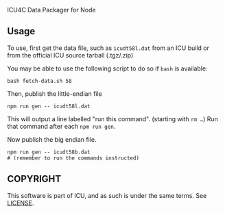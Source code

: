 ICU4C Data Packager for Node
###

Usage
---


To use, first get the data file, such as `icudt58l.dat` from an ICU build or from the official ICU source tarball (.tgz/.zip)

You may be able to use the following script to do so if `bash` is available:

    bash fetch-data.sh 58

Then, publish the little-endian file

    npm run gen -- icudt58l.dat

This will output a line labelled "run this command". (starting with `rm …`) Run that command after each `npm run gen`.

Now publish the big endian file.

    npm run gen -- icudt58b.dat
    # (remember to run the commands instructed)

COPYRIGHT
---

This software is part of ICU, and as such is under the same terms. See [LICENSE](LICENSE).
